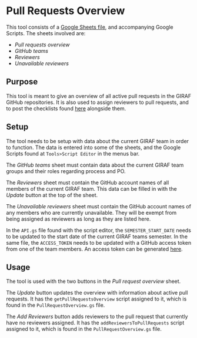# Pull Requests Overview

This tool consists of a [Google Sheets file](https://docs.google.com/spreadsheets/d/1-sXJVpQ2t_tSH6aG8B6KGxP1lkA2jufn4xXiq2vq_og/edit?usp=sharing), and accompanying Google Scripts. The sheets involved are:

- _Pull requests overview_
- _GitHub teams_
- _Reviewers_
- _Unavailable reviewers_

## Purpose

This tool is meant to give an overview of all active pull requests in the GIRAF GitHub repositories.
It is also used to assign reviewers to pull requests, and to post the checklists found [here](../../../Review_Checklists/2020E/index.md) alongside them.

## Setup

The tool needs to be setup with data about the current GIRAF team in order to function.
The data is entered into some of the sheets, and the Google Scripts found at `Tools>Script Editor` in the menus bar.

The _GitHub teams_ sheet must contain data about the current GIRAF team groups and their roles regarding process and PO.

The _Reviewers_ sheet must contain the GitHub account names of all members of the current GIRAF team.
This data can be filled in with the _Update_ button at the top of the sheet.

The _Unavailable reviewers_ sheet must contain the GitHub account names of any members who are currently unavailable.
They will be exempt from being assigned as reviewers as long as they are listed here.

In the `API.gs` file found with the script editor, the `SEMESTER_START_DATE` needs to be updated to the start date of the current GIRAF teams semester.
In the same file, the `ACCESS_TOKEN` needs to be updated with a GitHub access token from one of the team members.
An access token can be generated [here](https://github.com/settings/tokens).

## Usage

The tool is used with the two buttons in the _Pull request overview_ sheet.

The _Update_ button updates the overview with information about active pull requests. 
It has the `getPullRequestsOverview` script assigned to it, which is found in the `PullRequestOverview.gs` file.

The _Add Reviewers_ button adds reviewers to the pull request that currently have no reviewers assigned.
It has the `addReviewersToPullRequests` script assigned to it, which is found in the `PullRequestOverview.gs` file.